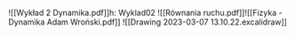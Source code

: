 ![[Wykład 2 Dynamika.pdf]]h: Wyklad02
![[Równania ruchu.pdf]]![[Fizyka - Dynamika Adam Wroński.pdf]]
![[Drawing 2023-03-07 13.10.22.excalidraw]]
